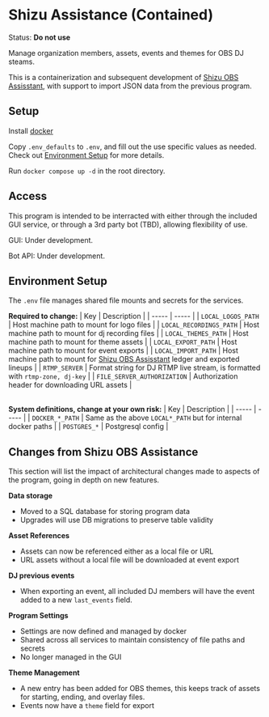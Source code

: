 # Shizu Assistance (Contained)

Status: **Do not use**

Manage organization members, assets, events and themes for OBS DJ steams. 

This is a containerization and subsequent development of [Shizu OBS Assisstant](https://github.com/Linkcube/ShizuObsAssistant), with support to import JSON data from the previous program.

## Setup

Install [docker](https://docs.docker.com/get-docker/)

Copy `.env_defaults` to `.env`, and fill out the use specific values as needed.<br>
Check out [Environment Setup](https://github.com/Linkcube/shizu-assistance-contained?tab=readme#Environment-Setup) for more details.

Run `docker compose up -d` in the root directory.

## Access

This program is intended to be interracted with either through the included GUI service, or through a 3rd party bot (TBD), allowing flexibility of use.

GUI: Under development.

Bot API: Under development.

## Environment Setup
The `.env` file manages shared file mounts and secrets for the services.

**Required to change:**
| Key | Description |
| ----- | ----- |
| `LOCAL_LOGOS_PATH` | Host machine path to mount for logo files |
| `LOCAL_RECORDINGS_PATH` | Host machine path to mount for dj recording files |
| `LOCAL_THEMES_PATH` | Host machine path to mount for theme assets |
| `LOCAL_EXPORT_PATH` | Host machine path to mount for event exports |
| `LOCAL_IMPORT_PATH` | Host machine path to mount for [Shizu OBS Assisstant](https://github.com/Linkcube/ShizuObsAssistant) ledger and exported lineups |
| `RTMP_SERVER` | Format string for DJ RTMP live stream, is formatted with `rtmp-zone, dj-key` |
| `FILE_SERVER_AUTHORIZATION` | Authorization header for downloading URL assets |

<br>**System definitions, change at your own risk:**
| Key | Description |
| ----- | ----- |
| `DOCKER_*_PATH` | Same as the above `LOCAL*_PATH` but for internal docker paths |
| `POSTGRES_*` | Postgresql config |


## Changes from Shizu OBS Assistance

This section will list the impact of architectural changes made to aspects of the program, going in depth on new features.

**Data storage**

- Moved to a SQL database for storing program data
- Upgrades will use DB migrations to preserve table validity

**Asset References**

- Assets can now be referenced either as a local file or URL
- URL assets without a local file will be downloaded at event export

**DJ previous events**

- When exporting an event, all included DJ members will have the event added to a new `last_events` field.

**Program Settings**

- Settings are now defined and managed by docker
- Shared across all services to maintain consistency of file paths and secrets
- No longer managed in the GUI

**Theme Management**

- A new entry has been added for OBS themes, this keeps track of assets for starting, ending, and overlay files.
- Events now have a `theme` field for export